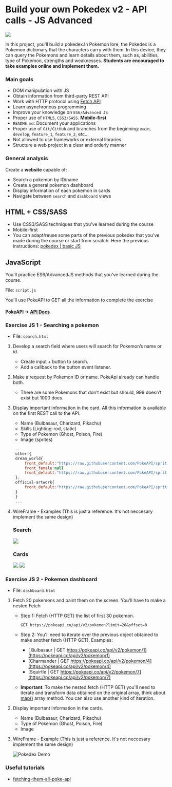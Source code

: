 # Build your own Pokedex v2 - API calls - JS Advanced

![](media/Pokemon.jpg)


In this project, you'll build a pokedex.In Pokemon lore, the Pokedex is a Pokemon dictionary that the characters carry with them. In this device, they can query the Pokemons and learn details about them, such as, abilities, type of Pokemon, strengths and weaknesses. **Students are encouraged to take examples online and implement them.**

### Main goals
- DOM manipulation with JS
- Obtain information from third-party REST API
- Work with HTTP protocol using [Fetch API](https://developer.mozilla.org/en-US/docs/Web/API/Fetch_API/Using_Fetch)
- Learn asynchronous programming
- Improve your knowledge on `ES6/Advanced JS`
- Proper use of `HTML5`, `CSS3/SASS`. **Mobile-first**
- `README.md`: Document your applications
- Proper use of `Git/GitHub` and branches from the beginning: `main`, `develop`, `feature_1`, `feature_2`, etc...
- Not allowed to use frameworks or external libraries
- Structure a web project in a clear and orderly manner


### General analysis
Create a **website** capable of:
- Search a pokemon by ID/name
- Create a general pokemon dashboard
- Display information of each pokemon in cards
- Navigate between `search` and `dashboard` views

## HTML + CSS/SASS
- Use CSS3/SASS techniques that you've learned during the course
- Mobile-first
- You can adapt/reuse some parts of the previous pokedex that you've made during the course or start from scratch. Here the previous instructions: [pokedex | basic JS](https://refugeescode-materials.netlify.app/pokedex/assignment)

## JavaScript

You'll practice ES6/AdvancedJS methods that you've learned during the course.

File: `script.js`

You'll use PokeAPI to GET all the information to complete the exercise

#### PokeAPI -> [API Docs](https://pokeapi.co/docs/v2)

### Exercise JS 1 - Searching a pokemon
- File: `search.html`
1. Develop a search field where users will search for Pokemon’s name or id.
   - Create input + button to search. 
   - Add a callback to the button event listener.
2. Make a request by Pokemon ID or name. PokeApi already can handle both.
   - There are some Pokemons that don’t exist but should, 999 doesn’t exist but 1000 does.
3. Display important information in the card. All this information is available on the first REST call to the API.
   - Name (Bulbasaur, Charizard, Pikachu)
   - Skills (Lighting-rod, static)
   - Type of Pokemon (Ghost, Poison, Fire)
   - Image (sprites)

   ```js
    ...
    other:{
    dream_world{
        front_default:"https://raw.githubusercontent.com/PokeAPI/sprites/master/sprites/pokemon/other/dream-world/132.svg"
        front_female:null
        front_default:"https://raw.githubusercontent.com/PokeAPI/sprites/master/sprites/pokemon/other/official-artwork/132.png"
    },
    official-artwork{
        front_default:"https://raw.githubusercontent.com/PokeAPI/sprites/master/sprites/pokemon/other/official-artwork/132.png"
    }
    }
    ...
   ```
   
4. WireFrame - Examples
(This is just a reference. It's not neccesary implement the same design)

    ### Search

    ![](media/pokedex%20search.png)

    ### Cards

    ![](media/pokedex_card.png)
    ![](media/pokedex_card_2_.png)


### Exercise JS 2 - Pokemon dashboard
- File: `dashboard.html`
1. Fetch 20 pokemons and paint them on the screen. You'll have to make a nested Fetch 
    - Step 1: Fetch (HTTP GET) the list of first 30 pokemon.

        `GET https://pokeapi.co/api/v2/pokemon?limit=20&offset=0`
    
    - Step 2: You'll need to iterate over the previous object obtained to make another fetch (HTTP GET). Examples:
        - [ Bulbasaur | GET https://pokeapi.co/api/v2/pokemon/1](https://pokeapi.co/api/v2/pokemon/1)
        - [Charmander | GET https://pokeapi.co/api/v2/pokemon/4](https://pokeapi.co/api/v2/pokemon/4)
        - [Squirtle | GET https://pokeapi.co/api/v2/pokemon/7](https://pokeapi.co/api/v2/pokemon/7)
    - **Important**: To make the nested fetch (HTTP GET) you'll need to iterate and transform data obtained on the original array, think about [map()](https://developer.mozilla.org/en-US/docs/Web/JavaScript/Reference/Global_Objects/Array/map) array method. You can also use another kind of iteration.

2. Display important information in the cards.
   - Name (Bulbasaur, Charizard, Pikachu)
   - Type of Pokemon (Ghost, Poison, Fire)
   - Image

3. WireFrame - Example (This is just a reference. It's not neccesary implement the same design)

    ![Pokedex Demo](media/giphy.gif)

### Useful tutorials
- [fetching-them-all-poke-api](https://medium.com/@sergio13prez/fetching-them-all-poke-api-62ca580981a2)

